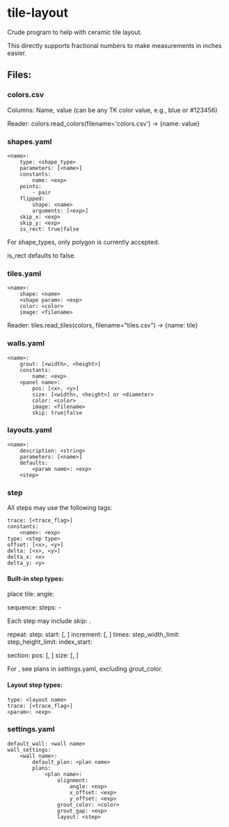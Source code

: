 # tile-layout
Crude program to help with ceramic tile layout.

This directly supports fractional numbers to make measurements in inches easier.

## Files:

### colors.csv

Columns: Name, value (can be any TK color value, e.g., blue or #123456)

Reader: colors.read_colors(filename='colors.csv') -> \{name: value\}

### shapes.yaml

    <name>:
        type: <shape_type>
        parameters: [<name>]
        constants:
            name: <exp>
        points:
            - pair
        flipped:
            shape: <name>
            arguments: [<exp>]
        skip_x: <exp>
        skip_y: <exp>
        is_rect: true|false

For shape_types, only polygon is currently accepted.

is_rect defaults to false.

### tiles.yaml

    <name>:
        shape: <name>
        <shape param>: <exp>
        color: <color>
        image: <filename>

Reader: tiles.read_tiles(colors, filename="tiles.csv") -> \{name: tile\}

### walls.yaml

    <name>:
        grout: [<width>, <height>]
        constants:
            name: <exp>
        <panel name>:
            pos: [<x>, <y>]
            size: [<width>, <height>] or <diameter>
            color: <color>
            image: <filename>
            skip: true|false

### layouts.yaml

    <name>:
        description: <string>
        parameters: [<name>]
        defaults:
            <param name>: <exp>
        <step>

### step

All steps may use the following tags:

    trace: [<trace_flag>]
    constants:
        <name>: <exp>
    type: <step type>
    offset: [<x>, <y>]
    delta: [<x>, <y>]
    delta_x: <x>
    delta_y: <y>

#### Built-in step types:

place
    tile:
    angle:

sequence:
    steps:
        - <step>

Each step may include skip: <exp>.

repeat:
    step: <step>
    start: [<x>, <y>]
    increment: [<x>, <y>]
    times: <exp>
    step_width_limit: <exp>
    step_height_limit: <exp>
    index_start: <exp>

section:
    pos: [<x>, <y>]
    size: [<width>, <height>]
    <plan>

For <plan>, see plans in settings.yaml, excluding grout_color.

#### Layout step types:

    type: <layout name>
    trace: [<trace_flag>]
    <param>: <exp>

### settings.yaml

    default_wall: <wall name>
    wall_settings:
        <wall name>:
            default_plan: <plan name>
            plans:
                <plan name>:
                    alignment:
                        angle: <exp>
                        x_offset: <exp>
                        y_offset: <exp>
                    grout_color: <color>
                    grout_gap: <exp>
                    layout: <step>

